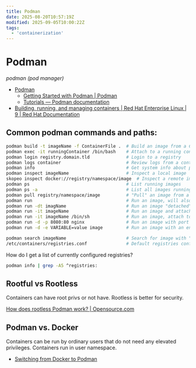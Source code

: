 ```yaml
---
title: Podman
date: 2025-08-20T10:57:19Z
modified: 2025-09-05T10:00:22Z
tags:
  - 'containerization'
---
```


# Podman

_podman (pod manager)_

* [Podman](https://podman.io/)
    * [Getting Started with Podman \| Podman](https://podman.io/docs)
    + [Tutorials — Podman documentation](https://docs.podman.io/en/latest/Tutorials.html)
* [Building, running, and managing containers \| Red Hat Enterprise Linux \| 9 \| Red Hat Documentation](https://docs.redhat.com/en/documentation/red_hat_enterprise_linux/9/html-single/building_running_and_managing_containers/index)

## Common podman commands and paths:

```bash
podman build -t imageName -f ContainerFile .  # Build an image from a ContainerFile
podman exec -it runningContainer /bin/bash    # Attach to a running container and execute a bash shell to use to run commands
podman login registry.domain.tld              # Login to a registry
podman logs container                         # Review logs from a container
podman info                                   # Get system info about podman like registries
podman inspect imageName                      # Inspect a local image
skopeo inspect docker://registry/namespace/image  # Inspect a remote image
podman ps                                     # List running images
podman ps -a                                  # List all images running or not
podman pull registry/namespace/image          # "Pull" an image from a registry
podman run                                    # Run an image, will also attempt to pull the image if it isn't already
podman run -dt imagName                       # Run an image "detached" with a "tty"
podman run -it imageName                      # Run an image and attach to the tty, only useful if container runs a shell
podman run -it imageName /bin/sh              # Run an image, attach to a tty running /bin/sh. More useful...
podman run -d -p 8080:80 nginx                # Run an image with port 8080 forwarded to 80 on the container
podman run -d -e VARIABLE=value image         # Run an image with an environment variable

podman search imageName                       # Search for image with "imageName" in the configured registries
/etc/containers/registries.conf               # Default registries config
```

How do I get a list of currently configured registries?

```bash
podman info | grep -A5 ^registries:
```

## Rootful vs Rootless

Containers can have root privs or not have. Rootless is better for security.

[How does rootless Podman work? \| Opensource.com](https://opensource.com/article/19/2/how-does-rootless-podman-work)

## Podman vs. Docker

Containers can be run by ordinary users that do not need any elevated privileges. Containers run in user namespace.

* [Switching from Docker to Podman](https://codesmash.dev/why-i-ditched-docker-for-podman-and-you-should-too)
